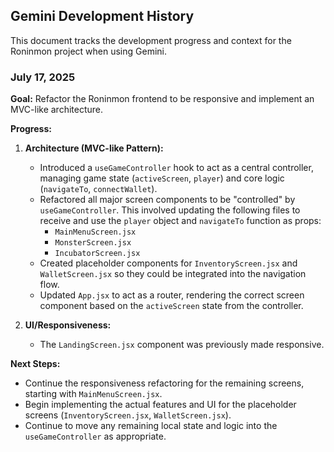 ## Gemini Development History

This document tracks the development progress and context for the Roninmon project when using Gemini.

### July 17, 2025

**Goal:** Refactor the Roninmon frontend to be responsive and implement an MVC-like architecture.

**Progress:**

1.  **Architecture (MVC-like Pattern):**
    *   Introduced a `useGameController` hook to act as a central controller, managing game state (`activeScreen`, `player`) and core logic (`navigateTo`, `connectWallet`).
    *   Refactored all major screen components to be "controlled" by `useGameController`. This involved updating the following files to receive and use the `player` object and `navigateTo` function as props:
        *   `MainMenuScreen.jsx`
        *   `MonsterScreen.jsx`
        *   `IncubatorScreen.jsx`
    *   Created placeholder components for `InventoryScreen.jsx` and `WalletScreen.jsx` so they could be integrated into the navigation flow.
    *   Updated `App.jsx` to act as a router, rendering the correct screen component based on the `activeScreen` state from the controller.

2.  **UI/Responsiveness:**
    *   The `LandingScreen.jsx` component was previously made responsive.

**Next Steps:**

*   Continue the responsiveness refactoring for the remaining screens, starting with `MainMenuScreen.jsx`.
*   Begin implementing the actual features and UI for the placeholder screens (`InventoryScreen.jsx`, `WalletScreen.jsx`).
*   Continue to move any remaining local state and logic into the `useGameController` as appropriate.